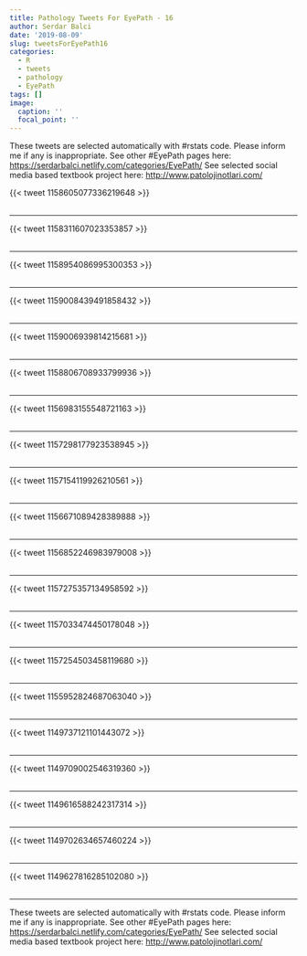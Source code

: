 ```yaml
---
title: Pathology Tweets For EyePath - 16
author: Serdar Balci
date: '2019-08-09'
slug: tweetsForEyePath16
categories:
  - R
  - tweets
  - pathology
  - EyePath
tags: []
image:
  caption: ''
  focal_point: ''
---
```



These tweets are selected automatically with #rstats code. Please inform me if any is inappropriate.
See other #EyePath pages here: https://serdarbalci.netlify.com/categories/EyePath/ 
See selected social media based textbook project here: http://www.patolojinotlari.com/

{{< tweet 1158605077336219648 >}}
<br>
<br>
<hr>
{{< tweet 1158311607023353857 >}}
<br>
<br>
<hr>
{{< tweet 1158954086995300353 >}}
<br>
<br>
<hr>
{{< tweet 1159008439491858432 >}}
<br>
<br>
<hr>
{{< tweet 1159006939814215681 >}}
<br>
<br>
<hr>
{{< tweet 1158806708933799936 >}}
<br>
<br>
<hr>
{{< tweet 1156983155548721163 >}}
<br>
<br>
<hr>
{{< tweet 1157298177923538945 >}}
<br>
<br>
<hr>
{{< tweet 1157154119926210561 >}}
<br>
<br>
<hr>
{{< tweet 1156671089428389888 >}}
<br>
<br>
<hr>
{{< tweet 1156852246983979008 >}}
<br>
<br>
<hr>
{{< tweet 1157275357134958592 >}}
<br>
<br>
<hr>
{{< tweet 1157033474450178048 >}}
<br>
<br>
<hr>
{{< tweet 1157254503458119680 >}}
<br>
<br>
<hr>
{{< tweet 1155952824687063040 >}}
<br>
<br>
<hr>
{{< tweet 1149737121101443072 >}}
<br>
<br>
<hr>
{{< tweet 1149709002546319360 >}}
<br>
<br>
<hr>
{{< tweet 1149616588242317314 >}}
<br>
<br>
<hr>
{{< tweet 1149702634657460224 >}}
<br>
<br>
<hr>
{{< tweet 1149627816285102080 >}}
<br>
<br>
<hr>


These tweets are selected automatically with #rstats code. Please inform me if any is inappropriate.
See other #EyePath pages here: https://serdarbalci.netlify.com/categories/EyePath/ 
See selected social media based textbook project here: http://www.patolojinotlari.com/
